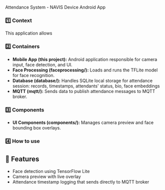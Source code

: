 Attendance System - NAVIS Device Android App

### 1️⃣ Context
This application allows

### 2️⃣ Containers
- **Mobile App (this project):** Android application responsible for camera input, face detection, and UI.
- **Face Processing (faceprocessing/):** Loads and runs the TFLite model for face recognition.
- **Database (database/):** Handles SQLite local storage for attendance session: records, timestamps, attendants' status, bio, face embeddings
- **MQTT (mqtt/):** Sends data to publish attendance messages to MQTT broker.

### 3️⃣ Components
- **UI Components (components/):** Manages camera preview and face bounding box overlays.

### 4️⃣ How to use

## 🚀 Features
- Face detection using TensorFlow Lite
- Camera preview with live overlay
- Attendance timestamp logging that sends directly to MQTT broker




